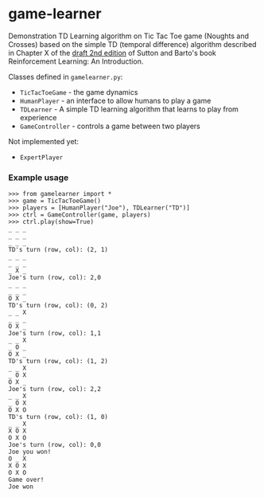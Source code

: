 # game-learner

Demonstration TD Learning algorithm on Tic Tac Toe game (Noughts and Crosses) based 
on the simple TD (temporal difference) algorithm described in Chapter X of the
[draft 2nd edition](www.incompleteideas.net/book/bookdraft2017nov5.pdf) of Sutton 
and Barto's book Reinforcement Learning: An Introduction.

Classes defined in `gamelearner.py`:

- `TicTacToeGame` - the game dynamics
- `HumanPlayer` - an interface to allow humans to play a game
- `TDLearner` - A simple TD learning algorithm that learns to play from experience
- `GameController` - controls a game between two players

Not implemented yet:
- `ExpertPlayer`

### Example usage

```
>>> from gamelearner import *
>>> game = TicTacToeGame()
>>> players = [HumanPlayer("Joe"), TDLearner("TD")]
>>> ctrl = GameController(game, players)
>>> ctrl.play(show=True)
_ _ _
_ _ _
_ _ _
TD's turn (row, col): (2, 1)
_ _ _
_ _ _
_ X _
Joe's turn (row, col): 2,0
_ _ _
_ _ _
O X _
TD's turn (row, col): (0, 2)
_ _ X
_ _ _
O X _
Joe's turn (row, col): 1,1
_ _ X
_ O _
O X _
TD's turn (row, col): (1, 2)
_ _ X
_ O X
O X _
Joe's turn (row, col): 2,2
_ _ X
_ O X
O X O
TD's turn (row, col): (1, 0)
_ _ X
X O X
O X O
Joe's turn (row, col): 0,0
Joe you won!
O _ X
X O X
O X O
Game over!
Joe won
```

